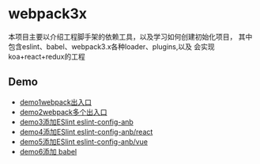 # webpack3x

本项目主要以介绍工程脚手架的依赖工具，以及学习如何创建初始化项目，
其中包含eslint、babel、webpack3.x各种loader、plugins,以及
会实现koa+react+redux的工程

## Demo

- [demo1webpack出入口](./demo/demo1/README.md)
- [demo2webpack多个出入口](./demo/demo2/README.md)
- [demo3添加ESlint eslint-config-anb](./demo/demo3/README.md)
- [demo4添加ESlint eslint-config-anb/react](./demo/demo4/README.md)
- [demo5添加ESlint eslint-config-anb/vue](./demo/demo5/README.md)
- [demo6添加 babel](./demo/demo6/README.md)
